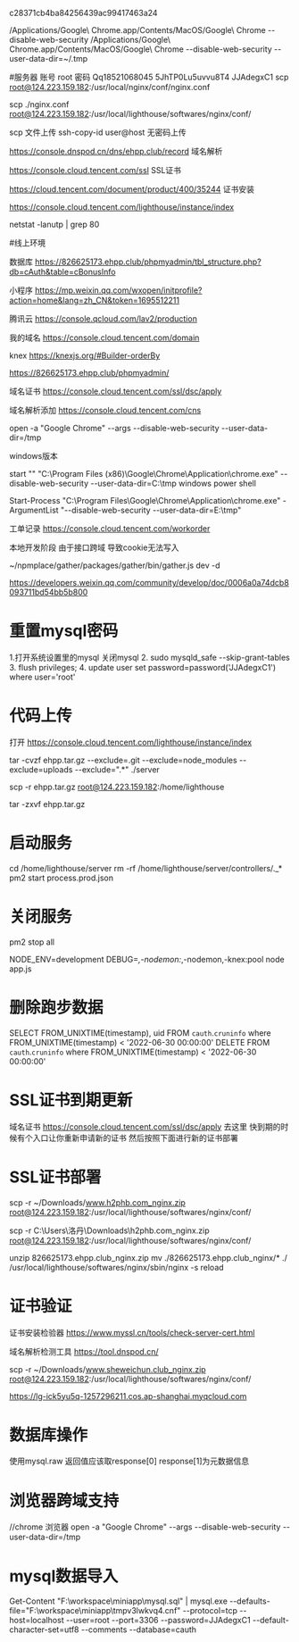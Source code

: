 
c28371cb4ba84256439ac99417463a24

/Applications/Google\ Chrome.app/Contents/MacOS/Google\ Chrome --disable-web-security
/Applications/Google\ Chrome.app/Contents/MacOS/Google\ Chrome --disable-web-security --user-data-dir=~/.tmp

#服务器
账号 root
密码 Qq18521068045
5JhTP0Lu5uvvu8T4
JJAdegxC1
scp root@124.223.159.182:/usr/local/nginx/conf/nginx.conf

scp ./nginx.conf root@124.223.159.182:/usr/local/lighthouse/softwares/nginx/conf/

scp 文件上传
ssh-copy-id user@host 无密码上传

https://console.dnspod.cn/dns/ehpp.club/record 域名解析
 
https://console.cloud.tencent.com/ssl SSL证书

https://cloud.tencent.com/document/product/400/35244 证书安装

https://console.cloud.tencent.com/lighthouse/instance/index 

netstat -lanutp | grep 80




#线上环境

数据库 https://826625173.ehpp.club/phpmyadmin/tbl_structure.php?db=cAuth&table=cBonusInfo 

小程序 https://mp.weixin.qq.com/wxopen/initprofile?action=home&lang=zh_CN&token=1695512211

腾讯云 https://console.qcloud.com/lav2/production

我的域名 https://console.cloud.tencent.com/domain

knex https://knexjs.org/#Builder-orderBy

https://826625173.ehpp.club/phpmyadmin/

域名证书 https://console.cloud.tencent.com/ssl/dsc/apply

域名解析添加 https://console.cloud.tencent.com/cns

open -a "Google Chrome" --args --disable-web-security  --user-data-dir=/tmp

windows版本

start "" "C:\Program Files (x86)\Google\Chrome\Application\chrome.exe" --disable-web-security --user-data-dir=C:\tmp
windows power shell

Start-Process "C:\Program Files\Google\Chrome\Application\chrome.exe" -ArgumentList "--disable-web-security --user-data-dir=E:\tmp"



工单记录  https://console.cloud.tencent.com/workorder


本地开发阶段 由于接口跨域 导致cookie无法写入

~/npmplace/gather/packages/gather/bin/gather.js dev -d


https://developers.weixin.qq.com/community/develop/doc/0006a0a74dcb8093711bd54bb5b800

# 重置mysql密码

1.打开系统设置里的mysql 关闭mysql
2. sudo mysqld_safe --skip-grant-tables
3. flush privileges;
4. update user set password=password('JJAdegxC1') where user='root'

# 代码上传
打开 https://console.cloud.tencent.com/lighthouse/instance/index

tar -cvzf ehpp.tar.gz --exclude=\.git --exclude=node_modules --exclude=uploads --exclude="\.*" ./server

scp -r ehpp.tar.gz root@124.223.159.182:/home/lighthouse 

tar -zxvf ehpp.tar.gz

# 启动服务
cd /home/lighthouse/server
rm -rf /home/lighthouse/server/controllers/\._*
pm2 start process.prod.json
# 关闭服务
pm2 stop all

NODE_ENV=development DEBUG=*,-nodemon:*,-nodemon,-knex:pool node app.js


# 删除跑步数据

SELECT FROM_UNIXTIME(timestamp), uid FROM `cauth`.`cruninfo` where FROM_UNIXTIME(timestamp) < '2022-06-30 00:00:00'
DELETE FROM `cauth`.`cruninfo` where FROM_UNIXTIME(timestamp) < '2022-06-30 00:00:00'

# SSL证书到期更新
域名证书 https://console.cloud.tencent.com/ssl/dsc/apply 去这里
快到期的时候有个入口让你重新申请新的证书  然后按照下面进行新的证书部署



# SSL证书部署

scp -r ~/Downloads/www.h2phb.com_nginx.zip root@124.223.159.182:/usr/local/lighthouse/softwares/nginx/conf/

scp -r C:\Users\洛丹\Downloads\h2phb.com_nginx.zip root@124.223.159.182:/usr/local/lighthouse/softwares/nginx/conf/

unzip 826625173.ehpp.club_nginx.zip
mv ./826625173.ehpp.club_nginx/* ./
/usr/local/lighthouse/softwares/nginx/sbin/nginx -s reload

# 证书验证
证书安装检验器 https://www.myssl.cn/tools/check-server-cert.html

域名解析检测工具 https://tool.dnspod.cn/

scp -r ~/Downloads/www.sheweichun.club_nginx.zip root@124.223.159.182:/usr/local/lighthouse/softwares/nginx/conf/



https://lg-ick5yu5q-1257296211.cos.ap-shanghai.myqcloud.com


# 数据库操作

使用mysql.raw 返回值应该取response[0] response[1]为元数据信息

# 浏览器跨域支持
//chrome 浏览器
open -a "Google Chrome" --args --disable-web-security  --user-data-dir=/tmp

# mysql数据导入

Get-Content "F:\workspace\miniapp\mysql.sql" | mysql.exe --defaults-file="F:\workspace\miniapp\tmpv3lwkvq4.cnf" --protocol=tcp --host=localhost --user=root --port=3306 --password=JJAdegxC1 --default-character-set=utf8 --comments --database=cauth